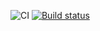 
![CI](https://github.com/KudrMar/les9.5/actions/workflows/web.yml/badge.svg)
[![Build status](https://ci.appveyor.com/api/projects/status/pswo7yad2ph9xc5o?svg=true)](https://ci.appveyor.com/project/KudrMar/les9-5)



